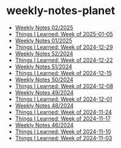 # weekly-notes-planet
<!-- BLOG-POST-LIST:START -->
- [Weekly Notes 02/2025](https://thejeshgn.com/2025/01/10/weekly-notes-02-2025/)
- [Things I Learned: Week of 2025-01-05](https://til.s-anand.net/2025-01-05.html)
- [Weekly Notes 01/2025](https://thejeshgn.com/2025/01/03/weekly-notes-01-2025/)
- [Things I Learned: Week of 2024-12-29](https://til.s-anand.net/2024-12-29.html)
- [Weekly Notes 52/2024](https://thejeshgn.com/2024/12/27/weekly-notes-52-2024/)
- [Things I Learned: Week of 2024-12-22](https://til.s-anand.net/2024-12-22.html)
- [Weekly Notes 51/2024](https://thejeshgn.com/2024/12/20/weekly-notes-51-2024/)
- [Things I Learned: Week of 2024-12-15](https://til.s-anand.net/2024-12-15.html)
- [Weekly Notes 50/2024](https://thejeshgn.com/2024/12/13/weekly-notes-50-2024/)
- [Things I Learned: Week of 2024-12-08](https://til.s-anand.net/2024-12-08.html)
- [Weekly Notes 49/2024](https://thejeshgn.com/2024/12/06/weekly-notes-49-2024/)
- [Things I Learned: Week of 2024-12-01](https://til.s-anand.net/2024-12-01.html)
- [Weekly Notes 48/2024](https://thejeshgn.com/2024/11/29/weekly-notes-48-2024/)
- [Things I Learned: Week of 2024-11-24](https://til.s-anand.net/2024-11-24.html)
- [Things I Learned: Week of 2024-11-17](https://til.s-anand.net/2024-11-17.html)
- [Weekly Notes 46/2024](https://thejeshgn.com/2024/11/15/weekly-notes-46-2024/)
- [Things I Learned: Week of 2024-11-10](https://til.s-anand.net/2024-11-10.html)
- [Things I Learned: Week of 2024-11-03](https://til.s-anand.net/2024-11-03.html)
<!-- BLOG-POST-LIST:END -->
